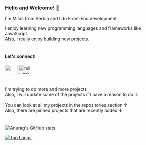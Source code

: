 ### Hello and Welcome! 👋 <br /> 
I'm Miloš from Serbia and I do Front-End development. <br />

I enjoy learning new programming languages and frameworks like JavaScript. <br />
Also, I really enjoy building new projects.

#

#### Let's connect! <br />
<p align="left">
<a href="https://www.linkedin.com/in/miloš-milijašević-bba197234/" target="_blank"><img align="center" src="https://raw.githubusercontent.com/rahuldkjain/github-profile-readme-generator/master/src/images/icons/Social/linked-in-alt.svg" alt="" height="30" width="40" /></a>
<a href="https://twitter.com/milijasevic00" target="_blank"><img align="center" src="https://raw.githubusercontent.com/rahuldkjain/github-profile-readme-generator/master/src/images/icons/Social/twitter.svg" alt="milijasevic00" height="30" width="40" /></a>
</p>

#

I'm trying to do more and more projects <br>
Also, I will update some of the projects if I have a reason to do it. <br> <br>
You can look at all my projects in the repositories section ↑ <br>
Also, there are pinned projects that are recently added ↓

#

![Anurag's GitHub stats](https://github-readme-stats.vercel.app/api?username=MilosM00&show_icons=true)

[![Top Langs](https://github-readme-stats.vercel.app/api/top-langs/?username=MilosM00&layout=compact)](https://github.com/anuraghazra/github-readme-stats)
